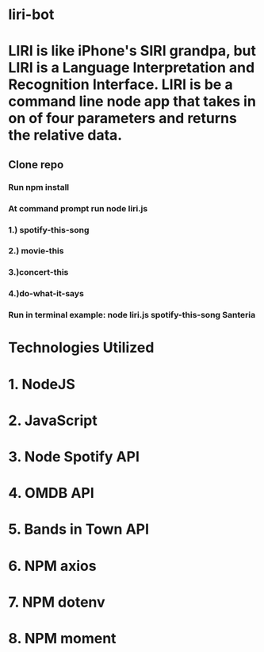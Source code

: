 # liri-bot
# LIRI is like iPhone's SIRI grandpa, but LIRI is a Language Interpretation and Recognition Interface. LIRI is be a command line node app that takes in on of four parameters and returns the relative data.


## Clone repo
### Run npm install
### At command prompt run node liri.js <pass in an instructions below>

### 1.) spotify-this-song
### 2.) movie-this
### 3.)concert-this
### 4.)do-what-it-says

### Run in terminal example: node liri.js spotify-this-song Santeria 

# Technologies Utilized
# 1. NodeJS
# 2. JavaScript
# 3. Node Spotify API
# 4. OMDB API
# 5. Bands in Town API
# 6. NPM axios
# 7. NPM dotenv
# 8. NPM moment
